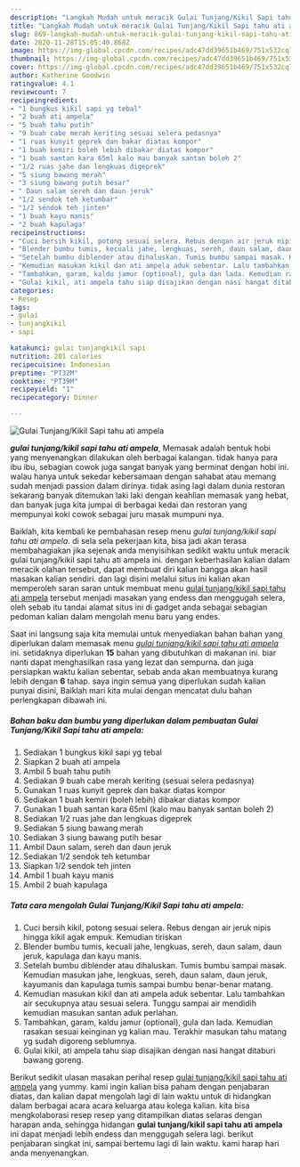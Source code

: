 ```yaml
---
description: "Langkah Mudah untuk meracik Gulai Tunjang/Kikil Sapi tahu ati ampela yang mudah"
title: "Langkah Mudah untuk meracik Gulai Tunjang/Kikil Sapi tahu ati ampela yang mudah"
slug: 869-langkah-mudah-untuk-meracik-gulai-tunjang-kikil-sapi-tahu-ati-ampela-yang-mudah
date: 2020-11-28T15:05:40.868Z
image: https://img-global.cpcdn.com/recipes/adc47dd39651b469/751x532cq70/gulai-tunjangkikil-sapi-tahu-ati-ampela-foto-resep-utama.jpg
thumbnail: https://img-global.cpcdn.com/recipes/adc47dd39651b469/751x532cq70/gulai-tunjangkikil-sapi-tahu-ati-ampela-foto-resep-utama.jpg
cover: https://img-global.cpcdn.com/recipes/adc47dd39651b469/751x532cq70/gulai-tunjangkikil-sapi-tahu-ati-ampela-foto-resep-utama.jpg
author: Katherine Goodwin
ratingvalue: 4.1
reviewcount: 7
recipeingredient:
- "1 bungkus kikil sapi yg tebal"
- "2 buah ati ampela"
- "5 buah tahu putih"
- "9 buah cabe merah keriting sesuai selera pedasnya"
- "1 ruas kunyit geprek dan bakar diatas kompor"
- "1 buah kemiri boleh lebih dibakar diatas kompor"
- "1 buah santan kara 65ml kalo mau banyak santan boleh 2"
- "1/2 ruas jahe dan lengkuas digeprek"
- "5 siung bawang merah"
- "3 siung bawang putih besar"
- " Daun salam sereh dan daun jeruk"
- "1/2 sendok teh ketumbar"
- "1/2 sendok teh jinten"
- "1 buah kayu manis"
- "2 buah kapulaga"
recipeinstructions:
- "Cuci bersih kikil, potong sesuai selera. Rebus dengan air jeruk nipis hingga kikil agak empuk. Kemudian tiriskan"
- "Blender bumbu tumis, kecuali jahe, lengkuas, sereh, daun salam, daun jeruk, kapulaga dan kayu manis."
- "Setelah bumbu diblender atau dihaluskan. Tumis bumbu sampai masak. Kemudian masukan jahe, lengkuas, sereh, daun salam, daun jeruk, kayumanis dan kapulaga tumis sampai bumbu benar-benar matang."
- "Kemudian masukan kikil dan ati ampela aduk sebentar. Lalu tambahkan air secukupnya atau sesuai selera. Tunggu sampai air mendidih kemudian masukan santan aduk perlahan."
- "Tambahkan, garam, kaldu jamur (optional), gula dan lada. Kemudian rasakan sesuai keinginan yg kalian mau. Terakhir masukan tahu matang yg sudah digoreng seblumnya."
- "Gulai kikil, ati ampela tahu siap disajikan dengan nasi hangat ditaburi bawang goreng."
categories:
- Resep
tags:
- gulai
- tunjangkikil
- sapi

katakunci: gulai tunjangkikil sapi 
nutrition: 201 calories
recipecuisine: Indonesian
preptime: "PT32M"
cooktime: "PT39M"
recipeyield: "1"
recipecategory: Dinner

---
```



![Gulai Tunjang/Kikil Sapi tahu ati ampela](https://img-global.cpcdn.com/recipes/adc47dd39651b469/751x532cq70/gulai-tunjangkikil-sapi-tahu-ati-ampela-foto-resep-utama.jpg)

<b><i>gulai tunjang/kikil sapi tahu ati ampela</i></b>, Memasak adalah bentuk hobi yang menyenangkan dilakukan oleh berbagai kalangan. tidak hanya para ibu ibu, sebagian cowok juga sangat banyak yang berminat dengan hobi ini. walau hanya untuk sekedar kebersamaan dengan sahabat atau memang sudah menjadi passion dalam dirinya. tidak asing lagi dalam dunia restoran sekarang banyak ditemukan laki laki dengan keahlian memasak yang hebat, dan banyak juga kita jumpai di berbagai kedai dan restoran yang mempunyai koki cowok sebagai juru masak mumpuni nya.

Baiklah, kita kembali ke pembahasan resep menu <i>gulai tunjang/kikil sapi tahu ati ampela</i>. di sela sela pekerjaan kita, bisa jadi akan terasa membahagiakan jika sejenak anda menyisihkan sedikit waktu untuk meracik gulai tunjang/kikil sapi tahu ati ampela ini. dengan keberhasilan kalian dalam meracik olahan tersebut, dapat membuat diri kalian bangga akan hasil masakan kalian sendiri. dan lagi disini melalui situs ini kalian akan memperoleh saran saran untuk membuat menu <u>gulai tunjang/kikil sapi tahu ati ampela</u> tersebut menjadi masakan yang endess dan menggugah selera, oleh sebab itu tandai alamat situs ini di gadget anda sebagai sebagian pedoman kalian dalam mengolah menu baru yang endes.




Saat ini langsung saja kita memulai untuk menyediakan bahan bahan yang diperlukan dalam memasak menu <u><i>gulai tunjang/kikil sapi tahu ati ampela</i></u> ini. setidaknya diperlukan <b>15</b> bahan yang dibutuhkan di makanan ini. biar nanti dapat menghasilkan rasa yang lezat dan sempurna. dan juga persiapkan waktu kalian sebentar, sebab anda akan membuatnya kurang lebih dengan <b>6</b> tahap. saya ingin semua yang diperlukan sudah kalian punyai disini, Baiklah mari kita mulai dengan mencatat dulu bahan perlengkapan dibawah ini.

<!--inarticleads1-->

##### Bahan baku dan bumbu yang diperlukan dalam pembuatan Gulai Tunjang/Kikil Sapi tahu ati ampela:

1. Sediakan 1 bungkus kikil sapi yg tebal
1. Siapkan 2 buah ati ampela
1. Ambil 5 buah tahu putih
1. Sediakan 9 buah cabe merah keriting (sesuai selera pedasnya)
1. Gunakan 1 ruas kunyit geprek dan bakar diatas kompor
1. Sediakan 1 buah kemiri (boleh lebih) dibakar diatas kompor
1. Gunakan 1 buah santan kara 65ml (kalo mau banyak santan boleh 2)
1. Sediakan 1/2 ruas jahe dan lengkuas digeprek
1. Sediakan 5 siung bawang merah
1. Sediakan 3 siung bawang putih besar
1. Ambil  Daun salam, sereh dan daun jeruk
1. Sediakan 1/2 sendok teh ketumbar
1. Siapkan 1/2 sendok teh jinten
1. Ambil 1 buah kayu manis
1. Ambil 2 buah kapulaga




<!--inarticleads2-->

##### Tata cara mengolah Gulai Tunjang/Kikil Sapi tahu ati ampela:

1. Cuci bersih kikil, potong sesuai selera. Rebus dengan air jeruk nipis hingga kikil agak empuk. Kemudian tiriskan
1. Blender bumbu tumis, kecuali jahe, lengkuas, sereh, daun salam, daun jeruk, kapulaga dan kayu manis.
1. Setelah bumbu diblender atau dihaluskan. Tumis bumbu sampai masak. Kemudian masukan jahe, lengkuas, sereh, daun salam, daun jeruk, kayumanis dan kapulaga tumis sampai bumbu benar-benar matang.
1. Kemudian masukan kikil dan ati ampela aduk sebentar. Lalu tambahkan air secukupnya atau sesuai selera. Tunggu sampai air mendidih kemudian masukan santan aduk perlahan.
1. Tambahkan, garam, kaldu jamur (optional), gula dan lada. Kemudian rasakan sesuai keinginan yg kalian mau. Terakhir masukan tahu matang yg sudah digoreng seblumnya.
1. Gulai kikil, ati ampela tahu siap disajikan dengan nasi hangat ditaburi bawang goreng.




Berikut sedikit ulasan masakan perihal resep <u>gulai tunjang/kikil sapi tahu ati ampela</u> yang yummy. kami ingin kalian bisa paham dengan penjabaran diatas, dan kalian dapat mengolah lagi di lain waktu untuk di hidangkan dalam berbagai acara acara keluarga atau kolega kalian. kita bisa mengkolaborasi resep resep yang ditampilkan diatas selaras dengan harapan anda, sehingga hidangan <b>gulai tunjang/kikil sapi tahu ati ampela</b> ini dapat menjadi lebih endess dan menggugah selera lagi. berikut penjabaran singkat ini, sampai bertemu lagi di lain waktu. kami harap hari anda menyenangkan.
